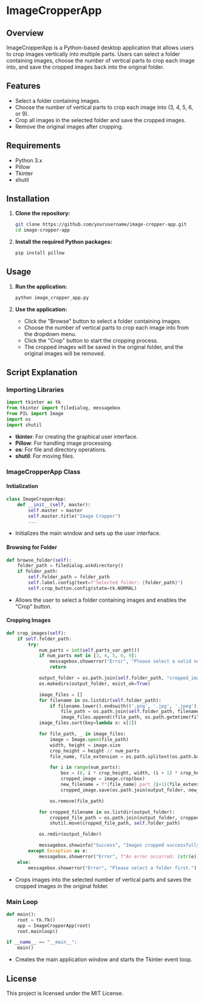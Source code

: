 # ImageCropperApp

## Overview

ImageCropperApp is a Python-based desktop application that allows users to crop images vertically into multiple parts. Users can select a folder containing images, choose the number of vertical parts to crop each image into, and save the cropped images back into the original folder.

## Features

- Select a folder containing images.
- Choose the number of vertical parts to crop each image into (3, 4, 5, 6, or 9).
- Crop all images in the selected folder and save the cropped images.
- Remove the original images after cropping.

## Requirements

- Python 3.x
- Pillow
- Tkinter
- shutil

## Installation

1. **Clone the repository:**
   ```bash
   git clone https://github.com/yourusername/image-cropper-app.git
   cd image-cropper-app
   ```

2. **Install the required Python packages:**
   ```bash
   pip install pillow
   ```

## Usage

1. **Run the application:**
   ```bash
   python image_cropper_app.py
   ```

2. **Use the application:**
   - Click the "Browse" button to select a folder containing images.
   - Choose the number of vertical parts to crop each image into from the dropdown menu.
   - Click the "Crop" button to start the cropping process.
   - The cropped images will be saved in the original folder, and the original images will be removed.

## Script Explanation

### Importing Libraries
```python
import tkinter as tk
from tkinter import filedialog, messagebox
from PIL import Image
import os
import shutil
```
- **tkinter**: For creating the graphical user interface.
- **Pillow**: For handling image processing.
- **os**: For file and directory operations.
- **shutil**: For moving files.

### ImageCropperApp Class
#### Initialization
```python
class ImageCropperApp:
    def __init__(self, master):
        self.master = master
        self.master.title("Image Cropper")
        ...
```
- Initializes the main window and sets up the user interface.

#### Browsing for Folder
```python
def browse_folder(self):
    folder_path = filedialog.askdirectory()
    if folder_path:
        self.folder_path = folder_path
        self.label.config(text=f"Selected folder: {folder_path}")
        self.crop_button.config(state=tk.NORMAL)
```
- Allows the user to select a folder containing images and enables the "Crop" button.

#### Cropping Images
```python
def crop_images(self):
    if self.folder_path:
        try:
            num_parts = int(self.parts_var.get())
            if num_parts not in [3, 4, 5, 6, 9]:
                messagebox.showerror("Error", "Please select a valid number of parts (3, 4, 5, 6, or 9).")
                return

            output_folder = os.path.join(self.folder_path, "cropped_images")
            os.makedirs(output_folder, exist_ok=True)

            image_files = []
            for filename in os.listdir(self.folder_path):
                if filename.lower().endswith(('.png', '.jpg', '.jpeg')):
                    file_path = os.path.join(self.folder_path, filename)
                    image_files.append((file_path, os.path.getmtime(file_path)))
            image_files.sort(key=lambda x: x[1])

            for file_path, _ in image_files:
                image = Image.open(file_path)
                width, height = image.size
                crop_height = height // num_parts
                file_name, file_extension = os.path.splitext(os.path.basename(file_path))

                for i in range(num_parts):
                    box = (0, i * crop_height, width, (i + 1) * crop_height)
                    cropped_image = image.crop(box)
                    new_filename = f"{file_name}_part_{i+1}{file_extension}"
                    cropped_image.save(os.path.join(output_folder, new_filename))

                os.remove(file_path)

            for cropped_filename in os.listdir(output_folder):
                cropped_file_path = os.path.join(output_folder, cropped_filename)
                shutil.move(cropped_file_path, self.folder_path)

            os.rmdir(output_folder)

            messagebox.showinfo("Success", "Images cropped successfully!")
        except Exception as e:
            messagebox.showerror("Error", f"An error occurred: {str(e)}")
    else:
        messagebox.showerror("Error", "Please select a folder first.")
```
- Crops images into the selected number of vertical parts and saves the cropped images in the original folder.

### Main Loop
```python
def main():
    root = tk.Tk()
    app = ImageCropperApp(root)
    root.mainloop()

if __name__ == "__main__":
    main()
```
- Creates the main application window and starts the Tkinter event loop.

## License

This project is licensed under the MIT License.
